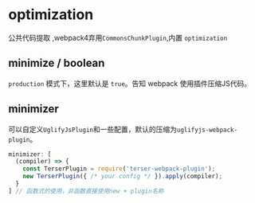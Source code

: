 # optimization

公共代码提取 ,webpack4弃用`CommonsChunkPlugin`,内置 `optimization`

## minimize /  boolean

`production` 模式下，这里默认是 `true`。告知 webpack 使用插件压缩JS代码。

## minimizer

可以自定义`UglifyJsPlugin`和一些配置，默认的压缩为`uglifyjs-webpack-plugin`。

```javascript
minimizer: [
  (compiler) => {
    const TerserPlugin = require('terser-webpack-plugin');
    new TerserPlugin({ /* your config */ }).apply(compiler);
  }
] // 函数式的使用，非函数直接使用new + plugin名称
```

